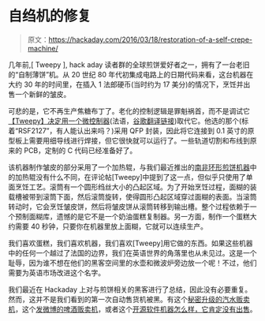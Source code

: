 # 自绉机的修复

> 原文：<https://hackaday.com/2016/03/18/restoration-of-a-self-crepe-machine/>

几年前,[ Tweepy ], hack aday 读者群的全球煎饼爱好者之一，拥有了一台老旧的“自制薄饼”机。从 20 世纪 80 年代初集成电路上的日期代码来看，这台机器在大约 30 年的时间里，在插入 1 法郎硬币(当时约为 17 美分)的情况下，烹饪并出售一个新鲜的皱皮。

可悲的是，它不再生产焦糖布丁了。老化的控制逻辑是罪魁祸首，而不是调试它[【Tweepy】决定用一个微控制器](http://www.skling.fr/2008/12/16/restauration-self-crepes/)(法语，[谷歌翻译链接](http://translate.google.com/translate?sl=auto&tl=en&u=http%3A%2F%2Fwww.skling.fr%2F2008%2F12%2F16%2Frestauration-self-crepes%2F))取代它。他选的那个(标着“RSF2127”，有人能认出来吗？)采用 QFP 封装，因此将它连接到 0.1 英寸的原型板上需要用细导线进行焊接，但它很快就可以运行了。一些轨道切割和布线到原来的 PCB，定制的 C 代码已经准备好了。

该机器制作皱皮的部分采用了一个加热辊，与我们最近推出的[南非环形煎饼机器](http://hackaday.com/2016/03/11/endless-pancakes/)中的加热辊没有什么不同，在评论帖[Tweepy]中提到了这一点，但似乎只使用了单面烹饪工艺。滚筒有一个圆形绉丝大小的凸起区域。为了开始烹饪过程，面糊的装载槽被带到滚筒下面，然后滚筒旋转，使得圆形凸起区域穿过面糊的表面。当滚筒转动时，它会烹饪皱皮饼，然后将皱皮饼从滚筒转移到输出槽。整个过程依赖于一个预制面糊库，遗憾的是它不是一个奶油蛋糕复制器。另一方面，制作一个蛋糕大约需要 40 秒钟，只要你在机器里放上面糊，它就可以连续生产。

我们喜欢蛋糕，我们喜欢机器，我们喜欢[Tweepy]用它做的东西。如果这些机器中的任何一个越过了法国的边界，我们在英语世界的角落里也从未见过。这是一个耻辱，因为谁不想在他们的黑客空间里的水壶和微波炉旁边放一个呢！不过，他们需要为英语市场改进这个名字。

我们最近在 Hackaday 上对与煎饼相关的黑客进行了总结，因此没有必要重复。然而，这并不是我们看到的第一次自动售货机被黑。有这个[秘密升级的汽水贩卖机](http://hackaday.com/2010/05/17/old-school-vending-machine-learns-new-tricks/)，这个[发微博的啤酒贩卖机](http://hackaday.com/2011/11/25/beer-dispenser-talks-to-customers-announces-office-parties-via-twitter/)，或者这个[开源软件机器怎么样，它肯定没有出售](http://hackaday.com/2012/03/06/freedom-toaster-dispenses-foss-for-free/)。
